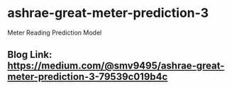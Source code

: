 # ashrae-great-meter-prediction-3
Meter Reading Prediction Model
## Blog Link: https://medium.com/@smv9495/ashrae-great-meter-prediction-3-79539c019b4c
